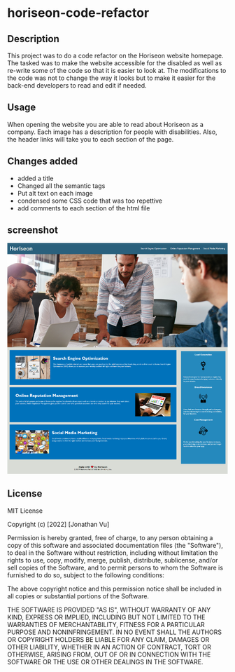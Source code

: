 # horiseon-code-refactor

## Description 
This project was to do a code refactor on the Horiseon website homepage. The tasked was to make the website accessible for the disabled as well as re-write some of the code so that it is easier to look at. The modifications to the code was not to change the way it looks but to make it easier for the back-end developers to read and edit if needed.

## Usage
When opening the website you are able to read about Horiseon as a company. Each image has a description for people with disabilities. Also, the header links will take you to each section of the page.

## Changes added 
* added a title
* Changed all the semantic tags
* Put alt text on each image
* condensed some CSS code that was too repettive
* add comments to each section of the html file

## screenshot
![Screenshot](screenshot.png) 


## License
MIT License

Copyright (c) [2022] [Jonathan Vu]

Permission is hereby granted, free of charge, to any person obtaining a copy
of this software and associated documentation files (the "Software"), to deal
in the Software without restriction, including without limitation the rights
to use, copy, modify, merge, publish, distribute, sublicense, and/or sell
copies of the Software, and to permit persons to whom the Software is
furnished to do so, subject to the following conditions:

The above copyright notice and this permission notice shall be included in all
copies or substantial portions of the Software.

THE SOFTWARE IS PROVIDED "AS IS", WITHOUT WARRANTY OF ANY KIND, EXPRESS OR
IMPLIED, INCLUDING BUT NOT LIMITED TO THE WARRANTIES OF MERCHANTABILITY,
FITNESS FOR A PARTICULAR PURPOSE AND NONINFRINGEMENT. IN NO EVENT SHALL THE
AUTHORS OR COPYRIGHT HOLDERS BE LIABLE FOR ANY CLAIM, DAMAGES OR OTHER
LIABILITY, WHETHER IN AN ACTION OF CONTRACT, TORT OR OTHERWISE, ARISING FROM,
OUT OF OR IN CONNECTION WITH THE SOFTWARE OR THE USE OR OTHER DEALINGS IN THE
SOFTWARE.
